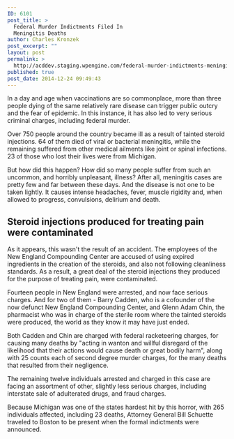```yaml
---
ID: 6101
post_title: >
  Federal Murder Indictments Filed In
  Meningitis Deaths
author: Charles Kronzek
post_excerpt: ""
layout: post
permalink: >
  http://acddev.staging.wpengine.com/federal-murder-indictments-meningitis-deaths.html
published: true
post_date: 2014-12-24 09:49:43
---
```

In a day and age when vaccinations are so commonplace, more than three people dying of the same relatively rare disease can trigger public outcry and the fear of epidemic. In this instance, it has also led to very serious criminal charges, including federal murder.<!--more-->

Over 750 people around the country became ill as a result of tainted steroid injections. 64 of them died of viral or bacterial meningitis, while the remaining suffered from other medical ailments like joint or spinal infections. 23 of those who lost their lives were from Michigan.

But how did this happen? How did so many people suffer from such an uncommon, and horribly unpleasant, illness? After all, meningitis cases are pretty few and far between these days. And the disease is not one to be taken lightly. It causes intense headaches, fever, muscle rigidity and, when allowed to progress, convulsions, delirium and death.


<h2>Steroid injections produced for treating pain were contaminated</h2>

As it appears, this wasn't the result of an accident. The employees of the New England Compounding Center are accused of using expired ingredients in the creation of the steroids, and also not following cleanliness standards. As a result, a great deal of the steroid injections they produced for the purpose of treating pain, were contaminated.

Fourteen people in New England were arrested, and now face serious charges. And for two of them - Barry Cadden, who is a cofounder of the now defunct New England Compounding Center, and Glenn Adam Chin, the pharmacist who was in charge of the sterile room where the tainted steroids were produced, the world as they know it may have just ended.

Both Cadden and Chin are charged with federal racketeering charges, for causing many deaths by "acting in wanton and willful disregard of the likelihood that their actions would cause death or great bodily harm", along with 25 counts each of second degree murder charges, for the many deaths that resulted from their negligence.

The remaining twelve individuals arrested and charged in this case are facing an assortment of other, slightly less serious charges, including interstate sale of adulterated drugs, and fraud charges.

Because Michigan was one of the states hardest hit by this horror, with 265 individuals affected, including 23 deaths, Attorney General Bill Schuette traveled to Boston to be present when the formal indictments were announced.
